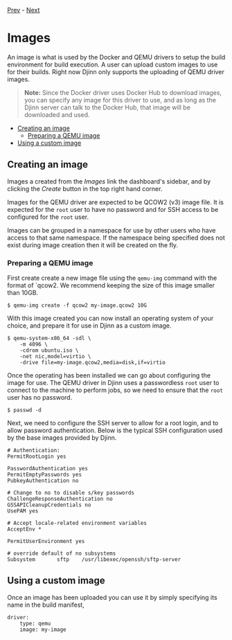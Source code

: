 [Prev](/user/manifest) - [Next](/user/objects)

# Images

An image is what is used by the Docker and QEMU drivers to setup the build
environment for build execution. A user can upload custom images to use for
their builds. Right now Djinn only supports the uploading of QEMU driver
images.

>**Note:** Since the Docker driver uses Docker Hub to download images, you can
specify any image for this driver to use, and as long as the Djinn server can
talk to the Docker Hub, that image will be downloaded and used.

* [Creating an image](#creating-an-image)
  * [Preparing a QEMU image](#preparing-a-qemu-image)
* [Using a custom image](#using-a-custom-image)

## Creating an image

Images a created from the *Images* link the dashboard's sidebar, and by clicking
the *Create* button in the top right hand corner.

Images for the QEMU driver are expected to be QCOW2 (v3) image file. It is
expected for the `root` user to have no password and for SSH access to be
configured for the `root` user.

Images can be grouped in a namespace for use by other users who have access to
that same namespace. If the namespace being specified does not exist during
image creation then it will be created on the fly.

### Preparing a QEMU image

First create create a new image file using the `qemu-img` command with the
format of `qcow2. We recommend keeping the size of this image smaller than 10GB.

    $ qemu-img create -f qcow2 my-image.qcow2 10G

With this image created you can now install an operating system of your choice,
and prepare it for use in Djinn as a custom image.

    $ qemu-system-x86_64 -sdl \
        -m 4096 \
        -cdrom ubuntu.iso \
        -net nic,model=virtio \
        -drive file=my-image.qcow2,media=disk,if=virtio

Once the operating has been installed we can go about configuring the image for
use. The QEMU driver in Djinn uses a passwordless `root` user to connect to the
machine to perform jobs, so we need to ensure that the `root` user has no
password.

    $ passwd -d

Next, we need to configure the SSH server to allow for a root login, and to
allow password authentication. Below is the typical SSH configuration used
by the base images provided by Djinn.

    # Authentication:
    PermitRootLogin yes
    
    PasswordAuthentication yes
    PermitEmptyPasswords yes
    PubkeyAuthentication no
    
    # Change to no to disable s/key passwords
    ChallengeResponseAuthentication no
    GSSAPICleanupCredentials no
    UsePAM yes
    
    # Accept locale-related environment variables
    AcceptEnv *
    
    PermitUserEnvironment yes
    
    # override default of no subsystems
    Subsystem       sftp    /usr/libexec/openssh/sftp-server

## Using a custom image

Once an image has been uploaded you can use it by simply specifying its name
in the build manifest,

    driver:
        type: qemu
        image: my-image
